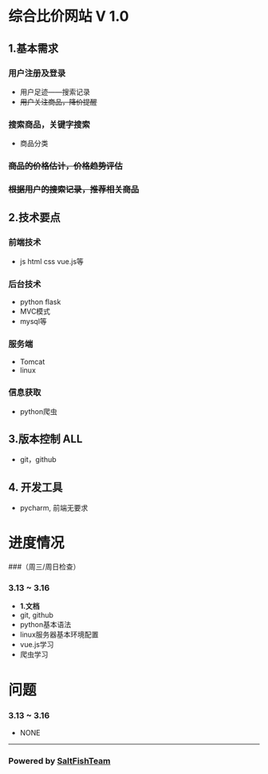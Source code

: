 # 综合比价网站 V 1.0
## 1.基本需求
### 用户注册及登录
- 用户足迹——搜索记录
- ~~用户关注商品，降价提醒~~
### 搜索商品，关键字搜索
- 商品分类
### ~~商品的价格估计，价格趋势评估~~
### ~~根据用户的搜索记录，推荐相关商品~~
## 2.技术要点
### 前端技术 
- js html css vue.js等
### 后台技术 
- python flask 
- MVC模式 
- mysql等 
### 服务端 
- Tomcat 
- linux
### 信息获取 
- python爬虫
## 3.版本控制 **ALL**
- git，github
## 4. 开发工具
- pycharm, 前端无要求

# 进度情况
###（周三/周日检查）
### 3.13 ~ 3.16  
- **1.文档** 
- git, github
- python基本语法
- linux服务器基本环境配置
- vue.js学习
- 爬虫学习


# 问题
### 3.13 ~ 3.16 
- NONE
***
### Powered by [SaltFishTeam](https://github.com/IamA1536/Comprehensive-Comparison-Project)
